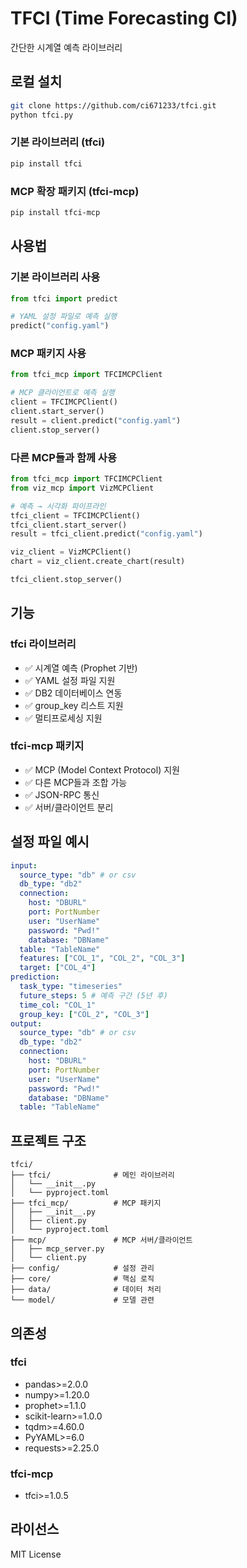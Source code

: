 # TFCI (Time Forecasting CI)

간단한 시계열 예측 라이브러리

## 로컬 설치
```bash
git clone https://github.com/ci671233/tfci.git
python tfci.py
```

### 기본 라이브러리 (tfci)
```bash
pip install tfci
```

### MCP 확장 패키지 (tfci-mcp)
```bash
pip install tfci-mcp
```

## 사용법

### 기본 라이브러리 사용
```python
from tfci import predict

# YAML 설정 파일로 예측 실행
predict("config.yaml")
```

### MCP 패키지 사용
```python
from tfci_mcp import TFCIMCPClient

# MCP 클라이언트로 예측 실행
client = TFCIMCPClient()
client.start_server()
result = client.predict("config.yaml")
client.stop_server()
```

### 다른 MCP들과 함께 사용
```python
from tfci_mcp import TFCIMCPClient
from viz_mcp import VizMCPClient

# 예측 → 시각화 파이프라인
tfci_client = TFCIMCPClient()
tfci_client.start_server()
result = tfci_client.predict("config.yaml")

viz_client = VizMCPClient()
chart = viz_client.create_chart(result)

tfci_client.stop_server()
```

## 기능

### tfci 라이브러리
- ✅ 시계열 예측 (Prophet 기반)
- ✅ YAML 설정 파일 지원
- ✅ DB2 데이터베이스 연동
- ✅ group_key 리스트 지원
- ✅ 멀티프로세싱 지원

### tfci-mcp 패키지
- ✅ MCP (Model Context Protocol) 지원
- ✅ 다른 MCP들과 조합 가능
- ✅ JSON-RPC 통신
- ✅ 서버/클라이언트 분리

## 설정 파일 예시

```yaml
input:
  source_type: "db" # or csv
  db_type: "db2"
  connection:
    host: "DBURL"
    port: PortNumber
    user: "UserName"
    password: "Pwd!"
    database: "DBName"
  table: "TableName"
  features: ["COL_1", "COL_2", "COL_3"]
  target: ["COL_4"]
prediction:
  task_type: "timeseries"
  future_steps: 5 # 예측 구간 (5년 후)
  time_col: "COL_1"
  group_key: ["COL_2", "COL_3"]
output:
  source_type: "db" # or csv
  db_type: "db2"
  connection:
    host: "DBURL"
    port: PortNumber
    user: "UserName"
    password: "Pwd!"
    database: "DBName"
  table: "TableName"
```

## 프로젝트 구조

```
tfci/
├── tfci/              # 메인 라이브러리
│   └── __init__.py
│   └── pyproject.toml
├── tfci_mcp/          # MCP 패키지
│   ├── __init__.py
│   ├── client.py
│   └── pyproject.toml
├── mcp/               # MCP 서버/클라이언트
│   ├── mcp_server.py
│   └── client.py
├── config/            # 설정 관리
├── core/              # 핵심 로직
├── data/              # 데이터 처리
└── model/             # 모델 관련
```

## 의존성

### tfci
- pandas>=2.0.0
- numpy>=1.20.0
- prophet>=1.1.0
- scikit-learn>=1.0.0
- tqdm>=4.60.0
- PyYAML>=6.0
- requests>=2.25.0

### tfci-mcp
- tfci>=1.0.5

## 라이선스

MIT License
